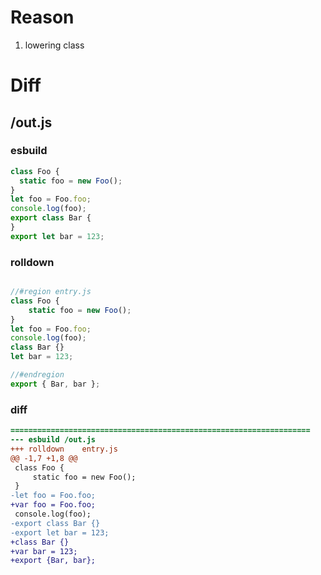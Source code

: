 # Reason
1. lowering class
# Diff
## /out.js
### esbuild
```js
class Foo {
  static foo = new Foo();
}
let foo = Foo.foo;
console.log(foo);
export class Bar {
}
export let bar = 123;
```
### rolldown
```js

//#region entry.js
class Foo {
	static foo = new Foo();
}
let foo = Foo.foo;
console.log(foo);
class Bar {}
let bar = 123;

//#endregion
export { Bar, bar };
```
### diff
```diff
===================================================================
--- esbuild	/out.js
+++ rolldown	entry.js
@@ -1,7 +1,8 @@
 class Foo {
     static foo = new Foo();
 }
-let foo = Foo.foo;
+var foo = Foo.foo;
 console.log(foo);
-export class Bar {}
-export let bar = 123;
+class Bar {}
+var bar = 123;
+export {Bar, bar};

```